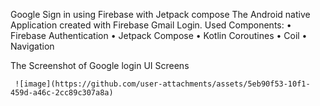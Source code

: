Google Sign in using Firebase with Jetpack compose
The Android native Application created with Firebase Gmail Login.
Used Components:
•	Firebase Authentication
•	Jetpack Compose
•	Kotlin Coroutines
•	Coil
•	Navigation


The Screenshot of Google login UI Screens

     ![image](https://github.com/user-attachments/assets/5eb90f53-10f1-459d-a46c-2cc89c307a8a)





